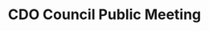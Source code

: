 ---
title: CDO Council Public Meeting
featured: yes
# start-date: May 1, 2021 #only fill in start date if the events spans multiple days
end-date: October 14, 2021  #otherwise use end-date
description: 
overview: The CDO Council held its public meeting on Thursday, October 14, 2021.
image: public-meeting-thumbnail-1.png
image-alt: public meeting thumbnail image
internal-link: public-meeting/
---